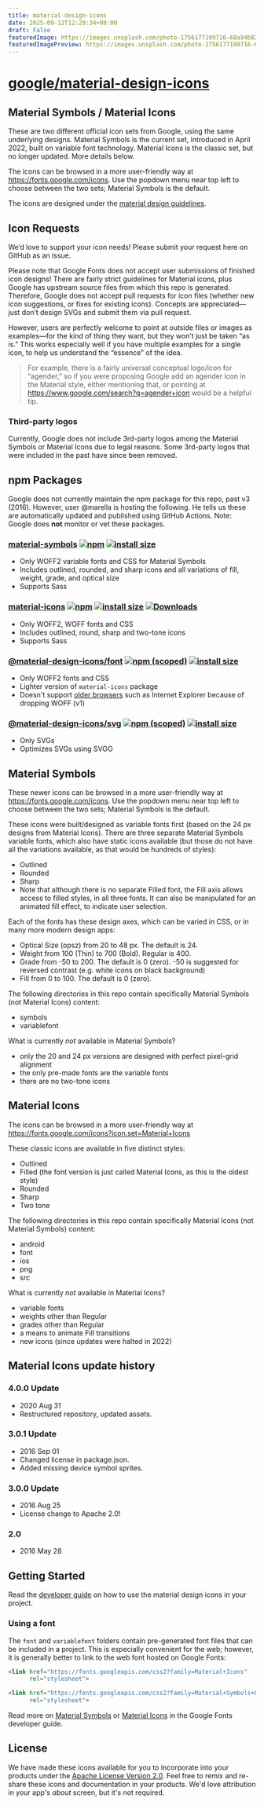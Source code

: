```yaml
---
title: material-design-icons
date: 2025-09-12T12:20:34+08:00
draft: False
featuredImage: https://images.unsplash.com/photo-1756177199716-68a94b825d80?ixid=M3w0NjAwMjJ8MHwxfHJhbmRvbXx8fHx8fHx8fDE3NTc2NTA4MDF8&ixlib=rb-4.1.0
featuredImagePreview: https://images.unsplash.com/photo-1756177199716-68a94b825d80?ixid=M3w0NjAwMjJ8MHwxfHJhbmRvbXx8fHx8fHx8fDE3NTc2NTA4MDF8&ixlib=rb-4.1.0
---
```


# [google/material-design-icons](https://github.com/google/material-design-icons)

## Material Symbols / Material Icons

These are two different official icon sets from Google, using the same underlying designs. Material Symbols is the current set, introduced in April 2022, built on variable font technology. Material Icons is the classic set, but no longer updated. More details below.

The icons can be browsed in a more user-friendly way at https://fonts.google.com/icons. Use the popdown menu near top left to choose between the two sets; Material Symbols is the default.

The icons are designed under the [material design guidelines](https://material.io/guidelines/).

## Icon Requests

We’d love to support your icon needs! Please submit your request here on GitHub as an issue.

Please note that Google Fonts does not accept user submissions of finished icon designs! There are fairly strict  guidelines for Material icons, plus Google has upstream source files from which this repo is generated. Therefore, Google does not accept pull requests for icon files (whether new icon suggestions, or fixes for existing icons). Concepts are appreciated—just don’t design SVGs and submit them via pull request.

However, users are perfectly welcome to point at outside files or images as examples—for the kind of thing they want, but they won’t just be taken “as is.” This works especially well if you have multiple examples for a single icon, to help us understand the “essence” of the idea.

> For example, there is a fairly universal conceptual logo/icon for “agender,” so if you were proposing Google add an agender icon in the Material style, either mentioning that, or pointing at https://www.google.com/search?q=agender+icon would be a helpful tip.

### Third-party logos

Currently, Google does not include 3rd-party logos among the Material Symbols or Material Icons due to legal reasons. Some 3rd-party logos that were included in the past have since been removed.

## npm Packages

Google does not currently maintain the npm package for this repo, past v3 (2016). However, user @marella is hosting the following. He tells us these are automatically updated and published using GitHub Actions. Note: Google does **not** monitor or vet these packages.

### [material-symbols](https://github.com/marella/material-symbols/tree/main/material-symbols#readme) [![npm](https://img.shields.io/npm/v/material-symbols)](https://www.npmjs.com/package/material-symbols) [![install size](https://packagephobia.com/badge?p=material-symbols)](https://packagephobia.com/result?p=material-symbols)

- Only WOFF2 variable fonts and CSS for Material Symbols
- Includes outlined, rounded, and sharp icons and all variations of fill, weight, grade, and optical size
- Supports Sass

### [material-icons](https://github.com/marella/material-icons#readme) [![npm](https://img.shields.io/npm/v/material-icons)](https://www.npmjs.com/package/material-icons) [![install size](https://packagephobia.com/badge?p=material-icons)](https://packagephobia.com/result?p=material-icons) [![Downloads](https://img.shields.io/npm/dm/material-icons)](https://www.npmjs.com/package/material-icons)

- Only WOFF2, WOFF fonts and CSS
- Includes outlined, round, sharp and two-tone icons
- Supports Sass

### [@material-design-icons/font](https://github.com/marella/material-design-icons/tree/main/font#readme) [![npm (scoped)](https://img.shields.io/npm/v/@material-design-icons/font)](https://www.npmjs.com/package/@material-design-icons/font) [![install size](https://packagephobia.com/badge?p=@material-design-icons/font)](https://packagephobia.com/result?p=@material-design-icons/font)

- Only WOFF2 fonts and CSS
- Lighter version of `material-icons` package
- Doesn't support [older browsers](https://caniuse.com/woff2) such as Internet Explorer because of dropping WOFF (v1)

### [@material-design-icons/svg](https://github.com/marella/material-design-icons/tree/main/svg#readme) [![npm (scoped)](https://img.shields.io/npm/v/@material-design-icons/svg)](https://www.npmjs.com/package/@material-design-icons/svg) [![install size](https://packagephobia.com/badge?p=@material-design-icons/svg)](https://packagephobia.com/result?p=@material-design-icons/svg)

- Only SVGs
- Optimizes SVGs using SVGO

## Material Symbols

These newer icons can be browsed in a more user-friendly way at https://fonts.google.com/icons. Use the popdown menu near top left to choose between the two sets; Material Symbols is the default.

These icons were built/designed as variable fonts first (based on the 24 px designs from Material Icons). There are three separate Material Symbols variable fonts, which also have static icons available (but those do not have all the variations available, as that would be hundreds of styles):
- Outlined
- Rounded
- Sharp
- Note that although there is no separate Filled font, the Fill axis allows access to filled styles, in all three fonts. It can also be manipulated for an animated fill effect, to indicate user selection.

Each of the fonts has these design axes, which can be varied in CSS, or in many more modern design apps:
- Optical Size (opsz) from 20 to 48 px. The default is 24.
- Weight from 100 (Thin) to 700 (Bold). Regular is 400.
- Grade from -50 to 200. The default is 0 (zero). -50 is suggested for reversed contrast (e.g. white icons on black background)
- Fill from 0 to 100. The default is 0 (zero).

The following directories in this repo contain specifically Material Symbols (not Material Icons) content:
- symbols
- variablefont

What is currently _not_ available in Material Symbols?
- only the 20 and 24 px versions are designed with perfect pixel-grid alignment
- the only pre-made fonts are the variable fonts
- there are no two-tone icons

## Material Icons

The icons can be browsed in a more user-friendly way at https://fonts.google.com/icons?icon.set=Material+Icons

These classic icons are available in five distinct styles:
- Outlined
- Filled (the font version is just called Material Icons, as this is the oldest style)
- Rounded
- Sharp
- Two tone

The following directories in this repo contain specifically Material Icons (not Material Symbols) content:
- android
- font
- ios
- png
- src

What is currently _not_ available in Material Icons?
- variable fonts
- weights other than Regular
- grades other than Regular
- a means to animate Fill transitions
- new icons (since updates were halted in 2022)

## Material Icons update history

### 4.0.0 Update
* 2020 Aug 31
* Restructured repository, updated assets.

### 3.0.1 Update
* 2016 Sep 01
* Changed license in package.json.
* Added missing device symbol sprites.

### 3.0.0 Update
* 2016 Aug 25
* License change to Apache 2.0!

### 2.0
* 2016 May 28

## Getting Started

Read the [developer guide](https://developers.google.com/fonts/docs/material_icons) on how to use the material design icons in your project.

### Using a font

The `font` and `variablefont` folders contain pre-generated font files that can be included in a project. This is especially convenient for the web; however, it is generally better to link to the web font hosted on Google Fonts:

```html
<link href="https://fonts.googleapis.com/css2?family=Material+Icons"
      rel="stylesheet">
```

```html
<link href="https://fonts.googleapis.com/css2?family=Material+Symbols+Outlined"
      rel="stylesheet">
```
Read more on [Material Symbols](https://developers.google.com/fonts/docs/material_symbols/) or [Material Icons](https://developers.google.com/fonts/docs/material_icons/) in the Google Fonts developer guide.


## License

We have made these icons available for you to incorporate into your products under the [Apache License Version 2.0](https://www.apache.org/licenses/LICENSE-2.0.txt). Feel free to remix and re-share these icons and documentation in your products.
We'd love attribution in your app's *about* screen, but it's not required.

